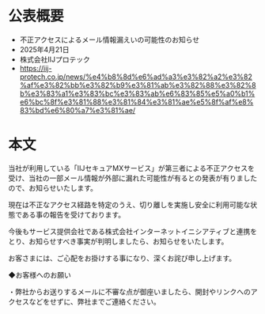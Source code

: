 # 公表概要
- 不正アクセスによるメール情報漏えいの可能性のお知らせ
- 2025年4月21日
- 株式会社IIJプロテック
- https://iij-protech.co.jp/news/%e4%b8%8d%e6%ad%a3%e3%82%a2%e3%82%af%e3%82%bb%e3%82%b9%e3%81%ab%e3%82%88%e3%82%8b%e3%83%a1%e3%83%bc%e3%83%ab%e6%83%85%e5%a0%b1%e6%bc%8f%e3%81%88%e3%81%84%e3%81%ae%e5%8f%af%e8%83%bd%e6%80%a7%e3%81%ae/


# 本文
当社が利用している「IIJセキュアMXサービス」が第三者による不正アクセスを受け、当社の一部メール情報が外部に漏れた可能性が有るとの発表が有りましたので、お知らせいたします。

現在は不正なアクセス経路を特定のうえ、切り離しを実施し安全に利用可能な状態である事の報告を受けております。

今後もサービス提供会社である株式会社インターネットイニシアティブと連携をとり、お知らせすべき事実が判明しましたら、お知らせをいたします。

お客さまには、ご心配をお掛けする事になり、深くお詫び申し上げます。

◆お客様へのお願い

・弊社からお送りするメールに不審な点が御座いましたら、開封やリンクへのアクセスなどをせずに、弊社までご連絡ください。
